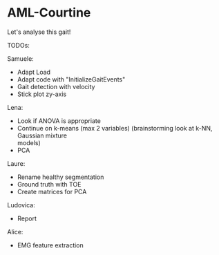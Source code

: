 # AML-Courtine
Let's analyse this gait!


TODOs:

Samuele:
- Adapt Load
- Adapt code with "InitializeGaitEvents"
- Gait detection with velocity
- Stick plot zy-axis

Lena:
- Look if ANOVA is appropriate
- Continue on k-means (max 2 variables) (brainstorming look at k-NN, Gaussian mixture       
  models)
- PCA

Laure: 
- Rename healthy segmentation
- Ground truth with TOE
- Create matrices for PCA

Ludovica:
- Report

Alice:
- EMG feature extraction

